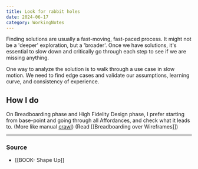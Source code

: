 ```yaml
---
title: Look for rabbit holes
date: 2024-06-17
category: WorkingNotes
---
```

Finding solutions are usually a fast-moving, fast-paced process. It might not be a 'deeper' exploration, but a 'broader'. Once we have solutions, it's essential to slow down and critically go through each step to see if we are missing anything. 

One way to analyze the solution is to walk through a use case in slow motion. We need to find edge cases and validate our assumptions, learning curve, and consistency of experience. 

## How I do 
On Breadboarding phase and High Fidelity Design phase, I prefer starting from base-point and going through all Affordances, and check what it leads to. (More like manual [crawl](https://www.computerhope.com/jargon/c/crawl.htm)) (Read [[Breadboarding over Wireframes]])

--- 
### Source
- [[BOOK- Shape Up]]